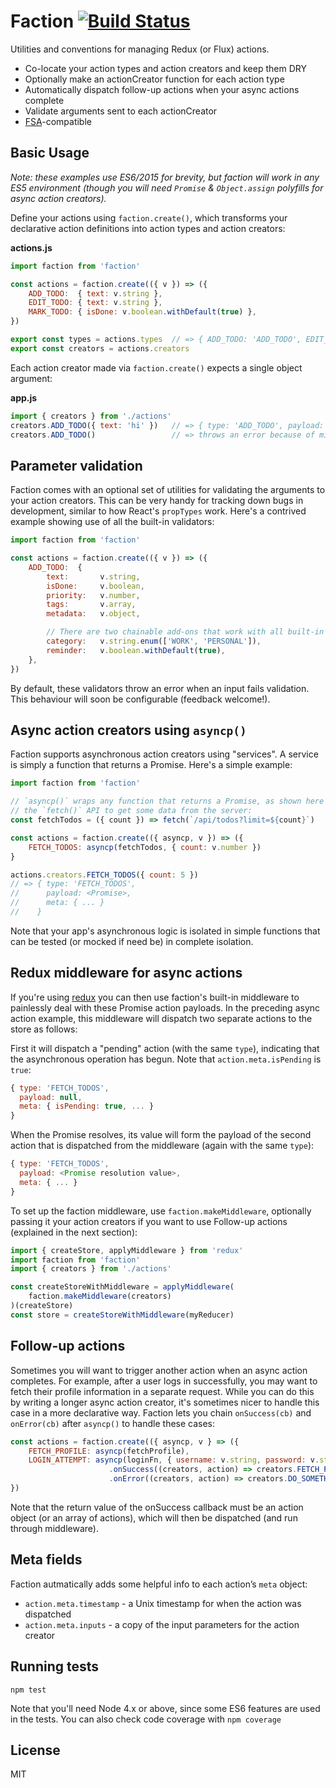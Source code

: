 # Faction [![Build Status](https://secure.travis-ci.org/af/faction.png)](http://travis-ci.org/af/faction)

Utilities and conventions for managing Redux (or Flux) actions.

* Co-locate your action types and action creators and keep them DRY
* Optionally make an actionCreator function for each action type
* Automatically dispatch follow-up actions when your async actions complete
* Validate arguments sent to each actionCreator
* [FSA](https://github.com/acdlite/flux-standard-action)-compatible


## Basic Usage

*Note: these examples use ES6/2015 for brevity, but faction will work in any ES5
environment (though you will need `Promise` & `Object.assign` polyfills for async
action creators).*

Define your actions using `faction.create()`, which transforms your declarative
action definitions into action types and action creators:

**actions.js**
```js
import faction from 'faction'

const actions = faction.create(({ v }) => ({
    ADD_TODO:  { text: v.string },
    EDIT_TODO: { text: v.string },
    MARK_TODO: { isDone: v.boolean.withDefault(true) },
})

export const types = actions.types  // => { ADD_TODO: 'ADD_TODO', EDIT_TODO: 'EDIT_TODO' ... }
export const creators = actions.creators
```

Each action creator made via `faction.create()` expects a single object argument:

**app.js**
```js
import { creators } from './actions'
creators.ADD_TODO({ text: 'hi' })   // => { type: 'ADD_TODO', payload: { text: 'hi' } }
creators.ADD_TODO()                 // => throws an error because of missing arg "text"
```


## Parameter validation

Faction comes with an optional set of utilities for validating the arguments to
your action creators. This can be very handy for tracking down bugs in development,
similar to how React's `propTypes` work. Here's a contrived example showing use of
all the built-in validators:

```js
import faction from 'faction'

const actions = faction.create(({ v }) => ({
    ADD_TODO:  {
        text:       v.string,
        isDone:     v.boolean,
        priority:   v.number,
        tags:       v.array,
        metadata:   v.object,

        // There are two chainable add-ons that work with all built-in validators:
        category:   v.string.enum(['WORK', 'PERSONAL']),
        reminder:   v.boolean.withDefault(true),
    },
})
```

By default, these validators throw an error when an input fails validation. This
behaviour will soon be configurable (feedback welcome!).


## Async action creators using `asyncp()`

Faction supports asynchronous action creators using "services". A service is
simply a function that returns a Promise. Here's a simple example:

```js
import faction from 'faction'

// `asyncp()` wraps any function that returns a Promise, as shown here using
// the `fetch()` API to get some data from the server:
const fetchTodos = ({ count }) => fetch(`/api/todos?limit=${count}`)

const actions = faction.create(({ asyncp, v }) => ({
    FETCH_TODOS: asyncp(fetchTodos, { count: v.number })
}

actions.creators.FETCH_TODOS({ count: 5 })
// => { type: 'FETCH_TODOS',
//      payload: <Promise>,
//      meta: { ... }
//    }
```

Note that your app's asynchronous logic is isolated in simple functions that can
be tested (or mocked if need be) in complete isolation.


## Redux middleware for async actions

If you're using [redux](https://github.com/rackt/redux) you can then use faction's
built-in middleware to painlessly deal with these Promise action payloads. In the
preceding async action example, this middleware will dispatch two separate actions
to the store as follows:

First it will dispatch a "pending" action (with the same `type`), indicating that
the asynchronous operation has begun. Note that `action.meta.isPending` is `true`:
```js
{ type: 'FETCH_TODOS',
  payload: null,
  meta: { isPending: true, ... }
}
```

When the Promise resolves, its value will form the payload of the second
action that is dispatched from the middleware (again with the same `type`):
```js
{ type: 'FETCH_TODOS',
  payload: <Promise resolution value>,
  meta: { ... }
}
```

To set up the faction middleware, use `faction.makeMiddleware`, optionally
passing it your action creators if you want to use Follow-up actions (explained
in the next section):

```js
import { createStore, applyMiddleware } from 'redux'
import faction from 'faction'
import { creators } from './actions'

const createStoreWithMiddleware = applyMiddleware(
    faction.makeMiddleware(creators)
)(createStore)
const store = createStoreWithMiddleware(myReducer)
```


## Follow-up actions

Sometimes you will want to trigger another action when an async action completes.
For example, after a user logs in successfully, you may want to fetch their profile
information in a separate request. While you can do this by writing a longer async
action creator, it's sometimes nicer to handle this case in a more declarative way.
Faction lets you chain `onSuccess(cb)` and `onError(cb)` after `asyncp()` to
handle these cases:

```js
const actions = faction.create(({ asyncp, v } => ({
    FETCH_PROFILE: asyncp(fetchProfile),
    LOGIN_ATTEMPT: asyncp(loginFn, { username: v.string, password: v.string })
                      .onSuccess((creators, action) => creators.FETCH_PROFILE())
                      .onError((creators, action) => creators.DO_SOMETHING())
})
```

Note that the return value of the onSuccess callback must be an action object
(or an array of actions), which will then be dispatched (and run through middleware).


## Meta fields

Faction autmatically adds some helpful info to each action’s `meta` object:

* `action.meta.timestamp` - a Unix timestamp for when the action was dispatched
* `action.meta.inputs` - a copy of the input parameters for the action creator


## Running tests

```
npm test
```

Note that you'll need Node 4.x or above, since some ES6 features are used in the tests.
You can also check code coverage with `npm coverage`


## License

MIT
